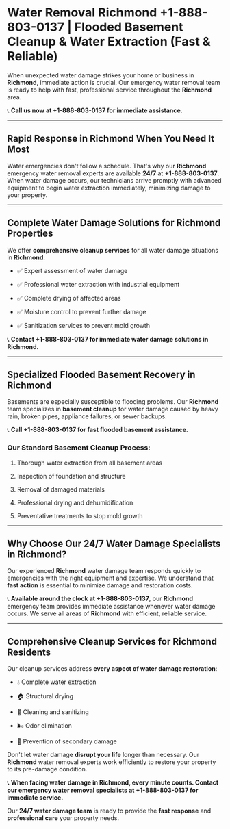 # Water Removal Richmond +1-888-803-0137 | Flooded Basement Cleanup & Water Extraction (Fast & Reliable)

When unexpected water damage strikes your home or business in **Richmond**, immediate action is crucial. Our emergency water removal team is ready to help with fast, professional service throughout the **Richmond** area. 

📞 **Call us now at +1-888-803-0137 for immediate assistance.**

---

## Rapid Response in Richmond When You Need It Most

Water emergencies don't follow a schedule. That's why our **Richmond** emergency water removal experts are available **24/7** at **+1-888-803-0137**. When water damage occurs, our technicians arrive promptly with advanced equipment to begin water extraction immediately, minimizing damage to your property.

---

## Complete Water Damage Solutions for Richmond Properties

We offer **comprehensive cleanup services** for all water damage situations in **Richmond**:

- ✅ Expert assessment of water damage  
- ✅ Professional water extraction with industrial equipment  
- ✅ Complete drying of affected areas  
- ✅ Moisture control to prevent further damage  
- ✅ Sanitization services to prevent mold growth  

📞 **Contact +1-888-803-0137 for immediate water damage solutions in Richmond.**

---

## Specialized Flooded Basement Recovery in Richmond

Basements are especially susceptible to flooding problems. Our **Richmond** team specializes in **basement cleanup** for water damage caused by heavy rain, broken pipes, appliance failures, or sewer backups. 

📞 **Call +1-888-803-0137 for fast flooded basement assistance.**

### Our Standard Basement Cleanup Process:
1. Thorough water extraction from all basement areas  
2. Inspection of foundation and structure  
3. Removal of damaged materials  
4. Professional drying and dehumidification  
5. Preventative treatments to stop mold growth  

---

## Why Choose Our 24/7 Water Damage Specialists in Richmond?

Our experienced **Richmond** water damage team responds quickly to emergencies with the right equipment and expertise. We understand that **fast action** is essential to minimize damage and restoration costs.

📞 **Available around the clock at +1-888-803-0137**, our **Richmond** emergency team provides immediate assistance whenever water damage occurs. We serve all areas of **Richmond** with efficient, reliable service.

---

## Comprehensive Cleanup Services for Richmond Residents

Our cleanup services address **every aspect of water damage restoration**:

- 💧 Complete water extraction  
- 🏠 Structural drying  
- 🧼 Cleaning and sanitizing  
- 🌬️ Odor elimination  
- 🚫 Prevention of secondary damage  

Don't let water damage **disrupt your life** longer than necessary. Our **Richmond** water removal experts work efficiently to restore your property to its pre-damage condition.

📞 **When facing water damage in Richmond, every minute counts. Contact our emergency water removal specialists at +1-888-803-0137 for immediate service.**

Our **24/7 water damage team** is ready to provide the **fast response** and **professional care** your property needs.